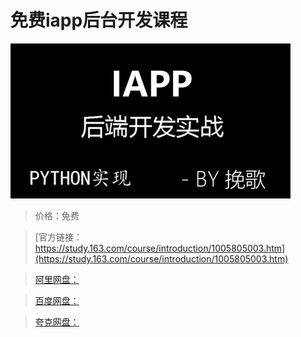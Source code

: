 # 免费iapp后台开发课程

![img](../../../assets/study163/free/a6c1d2c2-b7d2-44d8-bfe9-3629aebc6bc7.png)

> 价格：免费

> [官方链接：https://study.163.com/course/introduction/1005805003.htm](https://study.163.com/course/introduction/1005805003.htm)

> [阿里网盘：]()

> [百度网盘：]()

> [夸克网盘：]()
